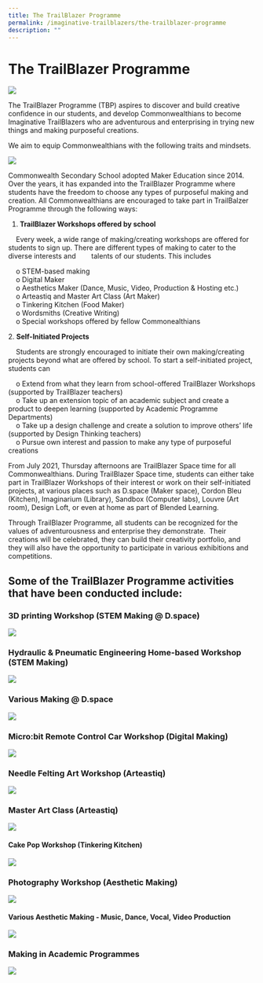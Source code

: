 ```yaml
---
title: The TrailBlazer Programme
permalink: /imaginative-trailblazers/the-trailblazer-programme
description: ""
---
```

The TrailBlazer Programme
=========================

![](/images/Imaginative%20Trailblazers/00%20Imaginative%20Trailblazer.png)

The TrailBlazer Programme (TBP) aspires to discover and build creative confidence in our students, and develop Commonwealthians to become Imaginative TrailBlazers who are adventurous and enterprising in trying new things and making purposeful creations.

  

We aim to equip Commonwealthians with the following traits and mindsets.

![](/images/Imaginative%20Trailblazers/00%20TrailBlazer%20Mindsets.jpg)


Commonwealth Secondary School adopted Maker Education since 2014. Over the years, it has expanded into the TrailBlazer Programme where students have the freedom to choose any types of purposeful making and creation. All Commonwealthians are encouraged to take part in TrailBalzer Programme through the following ways:  
  

1.  **TrailBlazer Workshops offered by school**

    Every week, a wide range of making/creating workshops are offered for students to sign up. There are different types of making to cater to the diverse interests and        talents of our students. This includes

    o STEM-based making<br>
    o Digital Maker<br>
    o Aesthetics Maker (Dance, Music, Video, Production & Hosting etc.)<br>
    o Arteastiq and Master Art Class (Art Maker)<br>
    o Tinkering Kitchen (Food Maker)<br>
    o Wordsmiths (Creative Writing)<br>
    o Special workshops offered by fellow Commonealthians

  

2. **Self-Initiated Projects**

    Students are strongly encouraged to initiate their own making/creating projects beyond what are offered by school. To start a self-initiated project, students can

    o Extend from what they learn from school-offered TrailBlazer Workshops (supported by TrailBlazer teachers)<br>
    o Take up an extension topic of an academic subject and create a product to deepen learning (supported by Academic Programme Departments)<br>
    o Take up a design challenge and create a solution to improve others’ life (supported by Design Thinking teachers)<br>
    o Pursue own interest and passion to make any type of purposeful creations  

  

From July 2021, Thursday afternoons are TrailBlazer Space time for all Commonwealthians. During TrailBlazer Space time, students can either take part in TrailBlazer Workshops of their interest or work on their self-initiated projects, at various places such as D.space (Maker space), Cordon Bleu (Kitchen), Imaginarium (Library), Sandbox (Computer labs), Louvre (Art room), Design Loft, or even at home as part of Blended Learning.  

  

Through TrailBlazer Programme, all students can be recognized for the values of adventurousness and enterprise they demonstrate.  Their creations will be celebrated, they can build their creativity portfolio, and they will also have the opportunity to participate in various exhibitions and competitions.

  

  

  

Some of the TrailBlazer Programme activities that have been conducted include:
------------------------------------------------------------------------------

### **3D printing Workshop (STEM Making @ D.space)**


![](/images/Imaginative%20Trailblazers/01%20STEM%20Making%20-%203D%20Printing.png)


### **Hydraulic & Pneumatic Engineering Home-based Workshop (STEM Making)**

![](/images/Imaginative%20Trailblazers/02%20STEM%20Making%20-%20Hydraulic%20%20Pneumatic%20Engineering.png)


### **Various Making @ D.space**

![](/images/Imaginative%20Trailblazers/03%20STEM%20Making%20at%20D%20Space.png)

### **Micro:bit Remote Control Car Workshop (Digital Making)**


![](/images/Imaginative%20Trailblazers/04%20Digital%20Making%20-%20Microbit%20Remote%20Control%20Car.png)


### **Needle Felting Art Workshop (Arteastiq)**

![](/images/Imaginative%20Trailblazers/05%20Arteastiq%20-%20Needle%20Felting.png)


### **Master Art Class (Arteastiq)**

![](/images/Imaginative%20Trailblazers/06%20Arteastiq%20Master%20Art%20Class.png)


#### **Cake Pop Workshop (Tinkering Kitchen)**

![](/images/Imaginative%20Trailblazers/07%20Tinkering%20Kitchen%20-%20Cake%20Pop.png)


### **Photography Workshop (Aesthetic Making)**

![](/images/Imaginative%20Trailblazers/08%20Aesthetics%20Making%20-%20Photography.png)

#### **Various Aesthetic Making - Music, Dance, Vocal, Video Production**

![](/images/Imaginative%20Trailblazers/09%20Aesthetics%20Making%20-%20Music%20Dance%20Vocal%20Video%20Production.png)


### **Making in Academic Programmes**

![](/images/Imaginative%20Trailblazers/10%20Making%20in%20Academic%20Programmes.png)